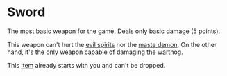 Sword
=====

The most basic weapon for the game. Deals only basic damage
(5 points).

This weapon can't hurt the [evil spirits](evil-spirit.md) nor
the [maste demon](master-demon.md). On the other hand, it's the
only weapon capable of  damaging the [warthog](warthog.md).

This [item](items.md) already starts with you and can't be 
dropped.

